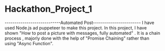 # Hackathon_Project_1
----------------------------Automated Post------------------------
I have used Node.js ad puppeteer to make this project. 
In this project, I have shown "How to post a picture with messages, fully automated" . 
It is a chain process , majorly done with the help of "Promise Chaining" rather than using "Async Function".


